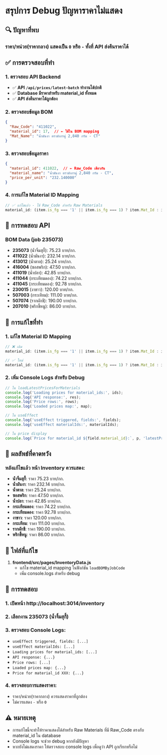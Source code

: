 # สรุปการ Debug ปัญหาราคาไม่แสดง

## 🔍 **ปัญหาที่พบ**

### ราคา/หน่วย(ราคากลาง) แสดงเป็น `0` หรือ `-` ทั้งที่ API ส่งคืนราคาได้

## ✅ **การตรวจสอบที่ทำ**

### 1. ตรวจสอบ API Backend
- ✅ **API `/api/prices/latest-batch` ทำงานได้ปกติ**
- ✅ **Database มีราคาสำหรับ material_id ทั้งหมด**
- ✅ **API ส่งคืนราคาได้ถูกต้อง**

### 2. ตรวจสอบข้อมูล BOM
```json
{
  "Raw_Code": "411022",
  "material_id": 17,  // ← ใช้ใน BOM mapping
  "Mat_Name": "น้ำมันงา ตรามังกรคู่ 2,840 กรัม - CT"
}
```

### 3. ตรวจสอบข้อมูลราคา
```json
{
  "material_id": 411022,  // ← Raw_Code เดียวกัน
  "material_name": "น้ำมันงา ตรามังกรคู่ 2,840 กรัม - CT",
  "price_per_unit": "232.140000"
}
```

### 4. การแก้ไข Material ID Mapping
```javascript
// ✅ แก้ไขแล้ว - ใช้ Raw_Code สำหรับ Raw Materials
material_id: (item.is_fg === '1' || item.is_fg === 1) ? item.Mat_Id : item.Raw_Code
```

## 🧪 **การทดสอบ API**

### BOM Data (job 235073)
- **235073** (น้ำจิ้มสุกี้): 75.23 บาท/กก.
- **411022** (น้ำมันงา): 232.14 บาท/กก.
- **413012** (น้ำตาล): 25.24 บาท/กก.
- **416004** (ซอสพริก): 47.50 บาท/กก.
- **411019** (น้ำปลา): 42.85 บาท/กก.
- **411044** (กระเทียมดอง): 74.22 บาท/กก.
- **411045** (กระเทียมดอง): 92.78 บาท/กก.
- **230015** (งาขาว): 120.00 บาท/กก.
- **507003** (กระเทียม): 111.00 บาท/กก.
- **507074** (รากผักชี): 190.00 บาท/กก.
- **207010** (พริกขี้หนู): 86.00 บาท/กก.

## 🔧 **การแก้ไขที่ทำ**

### 1. แก้ไข Material ID Mapping
```javascript
// ❌ เดิม
material_id: (item.is_fg === '1' || item.is_fg === 1) ? item.Mat_Id : item.material_id

// ✅ ใหม่
material_id: (item.is_fg === '1' || item.is_fg === 1) ? item.Mat_Id : item.Raw_Code
```

### 2. เพิ่ม Console Logs สำหรับ Debug
```javascript
// ใน loadLatestPricesForMaterials
console.log('Loading prices for material_ids:', ids);
console.log('API response:', res);
console.log('Price rows:', rows);
console.log('Loaded prices map:', map);

// ใน useEffect
console.log('useEffect triggered, fields:', fields);
console.log('useEffect materialIds:', materialIds);

// ใน price display
console.log(`Price for material_id ${field.material_id}:`, p, 'latestPrices:', latestPrices);
```

## 🎯 **ผลลัพธ์ที่คาดหวัง**

### หลังแก้ไขแล้ว หน้า Inventory ควรแสดง:
- **น้ำจิ้มสุกี้**: ราคา 75.23 บาท/กก.
- **น้ำมันงา**: ราคา 232.14 บาท/กก.
- **น้ำตาล**: ราคา 25.24 บาท/กก.
- **ซอสพริก**: ราคา 47.50 บาท/กก.
- **น้ำปลา**: ราคา 42.85 บาท/กก.
- **กระเทียมดอง**: ราคา 74.22 บาท/กก.
- **กระเทียมดอง**: ราคา 92.78 บาท/กก.
- **งาขาว**: ราคา 120.00 บาท/กก.
- **กระเทียม**: ราคา 111.00 บาท/กก.
- **รากผักชี**: ราคา 190.00 บาท/กก.
- **พริกขี้หนู**: ราคา 86.00 บาท/กก.

## 📁 **ไฟล์ที่แก้ไข**

1. **frontend/src/pages/InventoryData.js**
   - แก้ไข material_id mapping ในฟังก์ชัน `loadBOMByJobCode`
   - เพิ่ม console.logs สำหรับ debug

## 🧪 **การทดสอบ**

### 1. เปิดหน้า http://localhost:3014/inventory
### 2. เลือกงาน 235073 (น้ำจิ้มสุกี้)
### 3. ตรวจสอบ Console Logs:
   - `useEffect triggered, fields: [...]`
   - `useEffect materialIds: [...]`
   - `Loading prices for material_ids: [...]`
   - `API response: {...}`
   - `Price rows: [...]`
   - `Loaded prices map: {...}`
   - `Price for material_id XXX: {...}`

### 4. ตรวจสอบการแสดงราคา:
   - ราคา/หน่วย(ราคากลาง) ควรแสดงราคาที่ถูกต้อง
   - ไม่ควรแสดง `-` หรือ `0`

## ⚠️ **หมายเหตุ**

- การแก้ไขนี้จะทำให้ราคาแสดงได้สำหรับ Raw Materials ที่มี Raw_Code ตรงกับ material_id ใน database
- Console logs จะช่วย debug หากยังมีปัญหา
- หากยังไม่แสดงราคา ให้ตรวจสอบ console logs เพื่อดูว่า API ถูกเรียกหรือไม่
